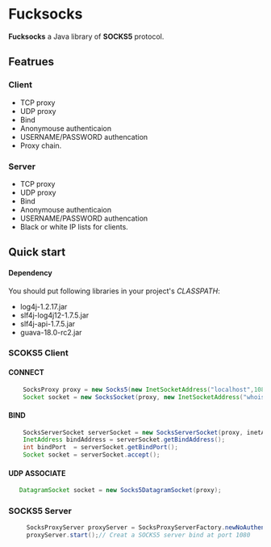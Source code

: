 # Fucksocks

**Fucksocks** a Java library of **SOCKS5** protocol.

## Featrues

### Client

* TCP proxy
* UDP proxy
* Bind
* Anonymouse authenticaion
* USERNAME/PASSWORD authencation
* Proxy chain.

### Server

* TCP proxy
* UDP proxy
* Bind
* Anonymouse authenticaion
* USERNAME/PASSWORD authencation
* Black or white IP lists for clients.

## Quick start

#### Dependency

You should put following libraries in your project's *CLASSPATH*:

* log4j-1.2.17.jar
* slf4j-log4j12-1.7.5.jar
* slf4j-api-1.7.5.jar
* guava-18.0-rc2.jar

### SCOKS5 Client

#### CONNECT

```java
    SocksProxy proxy = new Socks5(new InetSocketAddress("localhost",1080));
    Socket socket = new SocksSocket(proxy, new InetSocketAddress("whois.internic.net",43));
```

#### BIND

```java
    SocksServerSocket serverSocket = new SocksServerSocket(proxy, inetAddress,8080);
    InetAddress bindAddress = serverSocket.getBindAddress();
    int bindPort  = serverSocket.getBindPort();
    Socket socket = serverSocket.accept();
```

#### UDP ASSOCIATE

```java
   DatagramSocket socket = new Socks5DatagramSocket(proxy);
```

### SOCKS5 Server

```java
     SocksProxyServer proxyServer = SocksProxyServerFactory.newNoAuthenticaionServer();
     proxyServer.start();// Creat a SOCKS5 server bind at port 1080
```
